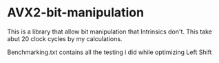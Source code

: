 # AVX2-bit-manipulation
This is a library that allow bit manipulation that Intrinsics don't. This take abut 20 clock cycles by my calculations. 

Benchmarking.txt contains all the testing i did while optimizing Left Shift
